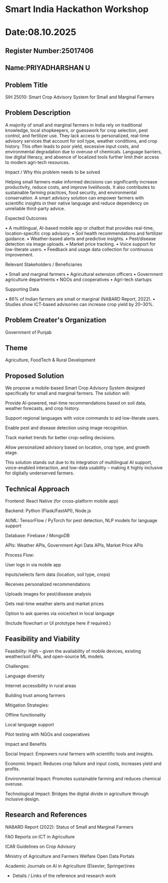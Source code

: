 # Smart India Hackathon Workshop
# Date:08.10.2025
## Register Number:25017406
## Name:PRIYADHARSHAN U
## Problem Title
SIH 25010: Smart Crop Advisory System for Small and Marginal Farmers
## Problem Description
A majority of small and marginal farmers in India rely on traditional knowledge, local shopkeepers, or guesswork for crop selection, pest control, and fertilizer use. They lack access to personalized, real-time advisory services that account for soil type, weather conditions, and crop history. This often leads to poor yield, excessive input costs, and environmental degradation due to overuse of chemicals. Language barriers, low digital literacy, and absence of localized tools further limit their access to modern agri-tech resources.

Impact / Why this problem needs to be solved

Helping small farmers make informed decisions can significantly increase productivity, reduce costs, and improve livelihoods. It also contributes to sustainable farming practices, food security, and environmental conservation. A smart advisory solution can empower farmers with scientific insights in their native language and reduce dependency on unreliable third-party advice.

Expected Outcomes

• A multilingual, AI-based mobile app or chatbot that provides real-time, location-specific crop advisory.
• Soil health recommendations and fertilizer guidance.
• Weather-based alerts and predictive insights.
• Pest/disease detection via image uploads.
• Market price tracking.
• Voice support for low-literate users.
• Feedback and usage data collection for continuous improvement.

Relevant Stakeholders / Beneficiaries

• Small and marginal farmers
• Agricultural extension officers
• Government agriculture departments
• NGOs and cooperatives
• Agri-tech startups

Supporting Data

• 86% of Indian farmers are small or marginal (NABARD Report, 2022).
• Studies show ICT-based advisories can increase crop yield by 20–30%.

## Problem Creater's Organization
Government of Punjab

## Theme
Agriculture, FoodTech & Rural Development

## Proposed Solution

We propose a mobile-based Smart Crop Advisory System designed specifically for small and marginal farmers. The solution will:

Provide AI-powered, real-time recommendations based on soil data, weather forecasts, and crop history.

Support regional languages with voice commands to aid low-literate users.

Enable pest and disease detection using image recognition.

Track market trends for better crop-selling decisions.

Allow personalized advisory based on location, crop type, and growth stage.

This solution stands out due to its integration of multilingual AI support, voice-enabled interaction, and low-data usability – making it highly inclusive for digitally underserved farmers.

## Technical Approach

Frontend: React Native (for cross-platform mobile app)

Backend: Python (Flask/FastAPI), Node.js

AI/ML: TensorFlow / PyTorch for pest detection, NLP models for language support

Database: Firebase / MongoDB

APIs: Weather APIs, Government Agri Data APIs, Market Price APIs

Process Flow:

User logs in via mobile app

Inputs/selects farm data (location, soil type, crops)

Receives personalized recommendations

Uploads images for pest/disease analysis

Gets real-time weather alerts and market prices

Option to ask queries via voice/text in local language

(Include flowchart or UI prototype here if required.)

## Feasibility and Viability

Feasibility: High – given the availability of mobile devices, existing weather/soil APIs, and open-source ML models.

Challenges:

Language diversity

Internet accessibility in rural areas

Building trust among farmers

Mitigation Strategies:

Offline functionality

Local language support

Pilot testing with NGOs and cooperatives

Impact and Benefits

Social Impact: Empowers rural farmers with scientific tools and insights.

Economic Impact: Reduces crop failure and input costs, increases yield and profits.

Environmental Impact: Promotes sustainable farming and reduces chemical overuse.

Technological Impact: Bridges the digital divide in agriculture through inclusive design.

## Research and References

NABARD Report (2022): Status of Small and Marginal Farmers

FAO Reports on ICT in Agriculture

ICAR Guidelines on Crop Advisory

Ministry of Agriculture and Farmers Welfare Open Data Portals

Academic Journals on AI in Agriculture (Elsevier, Springer)ines</h3>
<ul><li>Details / Links of the reference and research work</li></ul>
